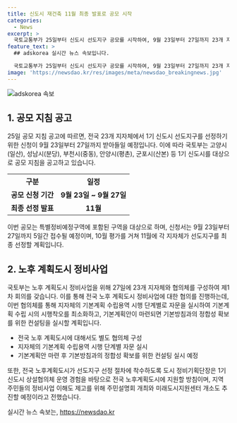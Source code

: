 ```yaml
---
title: 신도시 재건축 11월 최종 발표로 공모 시작
categories:
  - News
excerpt: >
  국토교통부가 25일부터 신도시 선도지구 공모를 시작하여, 9월 23일부터 27일까지 23개 지자체에서 공모 신청서를 접수할 예정이다. 1기 신도시 지방자치단체들은 11월에 선도지구를 최종 선정할 계획이며, 국토부는 전국 단위의 노후 계획도시 정비사업을 위해 27일 23개 지자체와 협의체를 구성하여 추진할 예정이다. 또한, 협의체를 통해 기본계획 수립용역 시행과 지역 주민들의 정비사업 이해도를 높이기 위해 주민설명회 개최와 미래도시지원센터 개소도 추진할 계획이다.
feature_text: >
  ## adskorea 실시간 뉴스 속보입니다.

  국토교통부가 25일부터 신도시 선도지구 공모를 시작하여, 9월 23일부터 27일까지 23개 지자체에서 공모 신청서를 접수할 예정이다. 1기 신도시 지방자치단체들은 11월에 선도지구를 최종 선정할 계획이며, 국토부는 전국 단위의 노후 계획도시 정비사업을 위해 27일 23개 지자체와 협의체를 구성하여 추진할 예정이다. 또한, 협의체를 통해 기본계획 수립용역 시행과 지역 주민들의 정비사업 이해도를 높이기 위해 주민설명회 개최와 미래도시지원센터 개소도 추진할 계획이다.
image: 'https://newsdao.kr/res/images/meta/newsdao_breakingnews.jpg'
---
```


<p><img src="https://newsdao.kr/res/images/meta/newsdao_breakingnews.jpg" alt="adskorea 속보" /></p>

<h2 data-ke-size="size26">1. 공모 지침 공고</h2>

<p data-ke-size="size16">25일 공모 지침 공고에 따르면, 전국 23개 지자체에서 1기 신도시 선도지구를 선정하기 위한 신청이 9월 23일부터 27일까지 받아들일 예정입니다. 이에 따라 국토부는 고양시(일산), 성남시(분당), 부천시(중동), 안양시(평촌), 군포시(산본) 등 1기 신도시를 대상으로 공모 지침을 공고하고 있습니다.</p>

<table>
  <tr>
    <th>구분</th>
    <th>일정</th>
  </tr>
  <tr>
    <td style="text-align: center; height: 17px;"><b>공모 신청 기간</b></td>
    <td style="text-align: center; height: 17px;"><b>9월 23일 ~ 9월 27일</b></td>
  </tr>
  <tr>
    <td style="text-align: center; height: 17px;"><b>최종 선정 발표</b></td>
    <td style="text-align: center; height: 17px;"><b>11월</b></td>
  </tr>
</table>

<p data-ke-size="size16">이번 공모는 특별정비예정구역에 포함된 구역을 대상으로 하며, 신청서는 9월 23일부터 27일까지 5일간 접수될 예정이며, 10월 평가를 거쳐 11월에 각 지자체가 선도지구를 최종 선정할 계획입니다.</p>

<h2 data-ke-size="size26">2. 노후 계획도시 정비사업</h2>

<p data-ke-size="size16">국토부는 노후 계획도시 정비사업을 위해 27일에 23개 지자체와 협의체를 구성하여 제1차 회의를 갖습니다. 이를 통해 전국 노후 계획도시 정비사업에 대한 협의를 진행하는데, 이번 협의체를 통해 지자체의 기본계획 수립용역 시행 단계별로 자문을 실시하여 기본계획 수립 시의 시행착오를 최소화하고, 기본계획안이 마련되면 기본방침과의 정합성 확보를 위한 컨설팅을 실시할 계획입니다.</p>

<ul>
  <li>전국 노후 계획도시에 대해서도 별도 협의체 구성</li>
  <li>지자체의 기본계획 수립용역 시행 단계별 자문 실시</li>
  <li>기본계획안 마련 후 기본방침과의 정합성 확보를 위한 컨설팅 실시 예정</li>
</ul>

<p data-ke-size="size16">또한, 전국 노후계획도시가 선도지구 선정 절차에 착수하도록 도시 정비기획단장은 1기 신도시 상설협의체 운영 경험을 바탕으로 전국 노후계획도시에 지원할 방침이며, 지역 주민들의 정비사업 이해도 제고를 위해 주민설명회 개최와 미래도시지원센터 개소도 추진할 예정이라고 전했습니다.</p>
실시간 뉴스 속보는, <a href="https://newsdao.kr" rel="dofollow">https://newsdao.kr</a>


